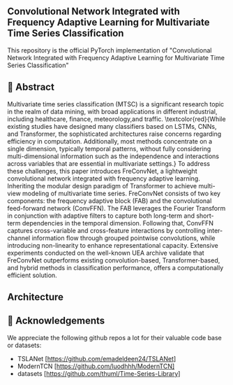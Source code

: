 ## **Convolutional Network Integrated with Frequency Adaptive Learning for Multivariate Time Series Classification**
This repository is the official PyTorch implementation of "Convolutional Network Integrated with Frequency Adaptive Learning for Multivariate Time Series Classification"
## 📖 Abstract
Multivariate time series classification (MTSC) is a significant research topic in the realm of data mining, with broad applications in different industrial, including healthcare, finance, meteorology,and traffic. \textcolor{red}{While existing studies have designed many classifiers based on LSTMs, CNNs, and Transformer, the sophisticated architectures raise concerns regarding efficiency in computation. Additionally, most methods concentrate on a single dimension, typically temporal patterns, without fully considering multi-dimensional information such as the independence and interactions across variables that are essential in multivariate settings.} To address these challenges, this paper introduces FreConvNet, a lightweight convolutional network integrated with frequency adaptive learning. Inheriting the modular design paradigm of Transformer to achieve multi-view modeling of multivariate time series. FreConvNet consists of two key components: the frequency adaptive block (FAB) and the convolutional feed-forward network (ConvFFN). The FAB leverages the Fourier Transform in conjunction with adaptive filters to capture both long-term and short-term dependencies in the temporal dimension. Following that, ConvFFN captures cross-variable and cross-feature interactions by controlling inter-channel information flow through grouped pointwise convolutions, while introducing non-linearity to enhance representational capacity. Extensive experiments conducted on the well-known UEA archive validate that FreConvNet outperforms existing convolution-based, Transformer-based, and hybrid methods in classification performance, offers a computationally efficient solution.


## Architecture


<!--## 📑 Citation
if you find this repo useful, please cite our paper.-->

## 🙏 Acknowledgements
We appreciate the following github repos a lot for their valuable code base or datasets:
- TSLANet [https://github.com/emadeldeen24/TSLANet]
- ModernTCN [https://github.com/luodhhh/ModernTCN]
- datasets [https://github.com/thuml/Time-Series-Library] 

